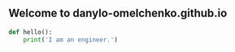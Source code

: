 ## Welcome to danylo-omelchenko.github.io

```python
def hello():
    print('I am an engineer.')
```


